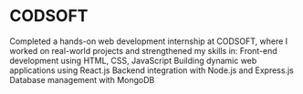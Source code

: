 # CODSOFT
Completed a hands-on web development internship at CODSOFT, where I worked on real-world projects and strengthened my skills in:  Front-end development using HTML, CSS, JavaScript  Building dynamic web applications using React.js  Backend integration with Node.js and Express.js  Database management with MongoDB  
